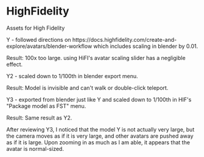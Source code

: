 # HighFidelity
Assets for High Fidelity
<p>
Y - followed directions on https://docs.highfidelity.com/create-and-explore/avatars/blender-workflow which includes scaling in blender by 0.01.
     <p>
     Result: 100x too large. using HiFI's avatar scaling slider has a negligible effect.<p>
Y2 - scaled down to 1/100th in blender export menu.<p>
     Result: Model is invisible and can't walk or double-click teleport.<p>
Y3 - exported from blender just like Y and scaled down to 1/100th in HIF's "Package model as FST" menu.<p>
     Result: Same result as Y2.<p>
          <p>
After reviewing Y3, I noticed that the model Y is not actually very large, but the camera moves as if it is very large, and other avatars are pushed away as if it is large.  Upon zooming in as much as I am able, it appears that the avatar is normal-sized.

